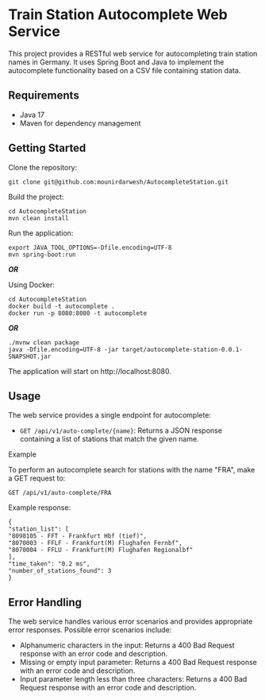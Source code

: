 # Train Station Autocomplete Web Service

This project provides a RESTful web service for autocompleting train station names in Germany. It uses Spring Boot and Java to implement the autocomplete functionality based on a CSV file containing station data.

## Requirements

- Java 17 
- Maven for dependency management

## Getting Started

Clone the repository:

    git clone git@github.com:mounirdarwesh/AutocompleteStation.git

Build the project:

    cd AutocompleteStation
    mvn clean install

Run the application:

    export JAVA_TOOL_OPTIONS=-Dfile.encoding=UTF-8
    mvn spring-boot:run

**_OR_** 

Using Docker:

    cd AutocompleteStation
    docker build -t autocomplete .
    docker run -p 8080:8080 -t autocomplete

**_OR_**

    ./mvnw clean package
    java -Dfile.encoding=UTF-8 -jar target/autocomplete-station-0.0.1-SNAPSHOT.jar 

The application will start on http://localhost:8080.

## Usage

The web service provides a single endpoint for autocomplete:

* `GET /api/v1/auto-complete/{name}`: Returns a JSON response containing a list of stations that match the given name.

Example

To perform an autocomplete search for stations with the name "FRA", make a GET request to:

    GET /api/v1/auto-complete/FRA

Example response:

    {
    "station_list": [
    "8098105 - FFT - Frankfurt Hbf (tief)",
    "8070003 - FFLF - Frankfurt(M) Flughafen Fernbf",
    "8070004 - FFLU - Frankfurt(M) Flughafen Regionalbf"
    ],
    "time_taken": "0.2 ms",
    "number_of_stations_found": 3
    }

## Error Handling

The web service handles various error scenarios and provides appropriate error responses. Possible error scenarios include:

* Alphanumeric characters in the input: Returns a 400 Bad Request response with an error code and description.
* Missing or empty input parameter: Returns a 400 Bad Request response with an error code and description.
* Input parameter length less than three characters: Returns a 400 Bad Request response with an error code and description.

